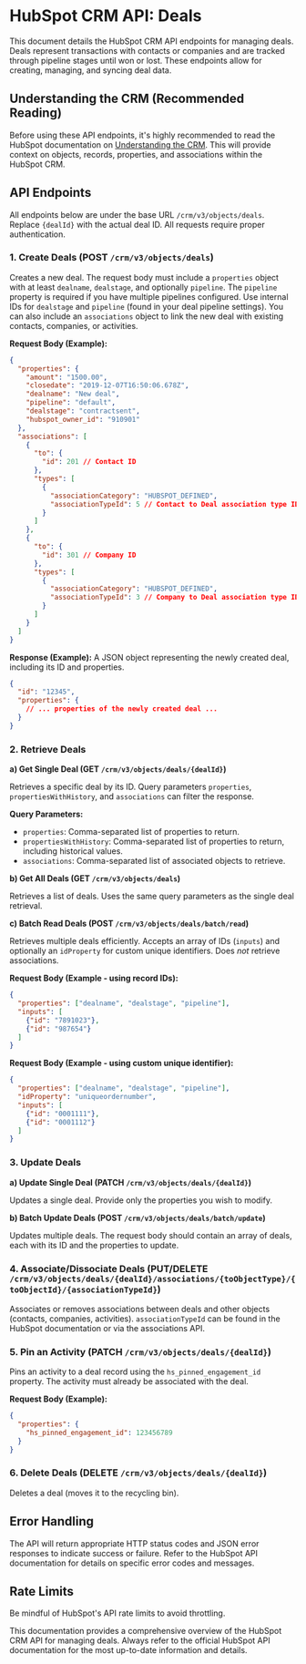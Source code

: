 # HubSpot CRM API: Deals

This document details the HubSpot CRM API endpoints for managing deals.  Deals represent transactions with contacts or companies and are tracked through pipeline stages until won or lost.  These endpoints allow for creating, managing, and syncing deal data.

## Understanding the CRM (Recommended Reading)

Before using these API endpoints, it's highly recommended to read the HubSpot documentation on [Understanding the CRM](link_to_hubspot_crm_understanding_doc). This will provide context on objects, records, properties, and associations within the HubSpot CRM.

## API Endpoints

All endpoints below are under the base URL `/crm/v3/objects/deals`.  Replace `{dealId}` with the actual deal ID.  All requests require proper authentication.

### 1. Create Deals (POST `/crm/v3/objects/deals`)

Creates a new deal. The request body must include a `properties` object with at least `dealname`, `dealstage`, and optionally `pipeline`.  The `pipeline` property is required if you have multiple pipelines configured. Use internal IDs for `dealstage` and `pipeline` (found in your deal pipeline settings).  You can also include an `associations` object to link the new deal with existing contacts, companies, or activities.

**Request Body (Example):**

```json
{
  "properties": {
    "amount": "1500.00",
    "closedate": "2019-12-07T16:50:06.678Z",
    "dealname": "New deal",
    "pipeline": "default",
    "dealstage": "contractsent",
    "hubspot_owner_id": "910901"
  },
  "associations": [
    {
      "to": {
        "id": 201 // Contact ID
      },
      "types": [
        {
          "associationCategory": "HUBSPOT_DEFINED",
          "associationTypeId": 5 // Contact to Deal association type ID
        }
      ]
    },
    {
      "to": {
        "id": 301 // Company ID
      },
      "types": [
        {
          "associationCategory": "HUBSPOT_DEFINED",
          "associationTypeId": 3 // Company to Deal association type ID
        }
      ]
    }
  ]
}
```

**Response (Example):**  A JSON object representing the newly created deal, including its ID and properties.

```json
{
  "id": "12345",
  "properties": {
    // ... properties of the newly created deal ...
  }
}
```


### 2. Retrieve Deals

**a) Get Single Deal (GET `/crm/v3/objects/deals/{dealId}`)**

Retrieves a specific deal by its ID.  Query parameters `properties`, `propertiesWithHistory`, and `associations` can filter the response.

**Query Parameters:**

* `properties`: Comma-separated list of properties to return.
* `propertiesWithHistory`: Comma-separated list of properties to return, including historical values.
* `associations`: Comma-separated list of associated objects to retrieve.


**b) Get All Deals (GET `/crm/v3/objects/deals`)**

Retrieves a list of deals.  Uses the same query parameters as the single deal retrieval.

**c) Batch Read Deals (POST `/crm/v3/objects/deals/batch/read`)**

Retrieves multiple deals efficiently.  Accepts an array of IDs (`inputs`) and optionally an `idProperty` for custom unique identifiers.  Does *not* retrieve associations.

**Request Body (Example - using record IDs):**

```json
{
  "properties": ["dealname", "dealstage", "pipeline"],
  "inputs": [
    {"id": "7891023"},
    {"id": "987654"}
  ]
}
```

**Request Body (Example - using custom unique identifier):**

```json
{
  "properties": ["dealname", "dealstage", "pipeline"],
  "idProperty": "uniqueordernumber",
  "inputs": [
    {"id": "0001111"},
    {"id": "0001112"}
  ]
}
```


### 3. Update Deals

**a) Update Single Deal (PATCH `/crm/v3/objects/deals/{dealId}`)**

Updates a single deal.  Provide only the properties you wish to modify.

**b) Batch Update Deals (POST `/crm/v3/objects/deals/batch/update`)**

Updates multiple deals.  The request body should contain an array of deals, each with its ID and the properties to update.


### 4. Associate/Dissociate Deals (PUT/DELETE `/crm/v3/objects/deals/{dealId}/associations/{toObjectType}/{toObjectId}/{associationTypeId}`)

Associates or removes associations between deals and other objects (contacts, companies, activities).  `associationTypeId` can be found in the HubSpot documentation or via the associations API.

### 5. Pin an Activity (PATCH `/crm/v3/objects/deals/{dealId}`)

Pins an activity to a deal record using the `hs_pinned_engagement_id` property.  The activity must already be associated with the deal.

**Request Body (Example):**

```json
{
  "properties": {
    "hs_pinned_engagement_id": 123456789
  }
}
```


### 6. Delete Deals (DELETE `/crm/v3/objects/deals/{dealId}`)

Deletes a deal (moves it to the recycling bin).


## Error Handling

The API will return appropriate HTTP status codes and JSON error responses to indicate success or failure. Refer to the HubSpot API documentation for details on specific error codes and messages.


## Rate Limits

Be mindful of HubSpot's API rate limits to avoid throttling.


This documentation provides a comprehensive overview of the HubSpot CRM API for managing deals. Always refer to the official HubSpot API documentation for the most up-to-date information and details.
